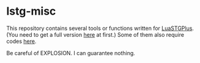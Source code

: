 # lstg-misc
This repository contains several tools or functions written for [LuaSTGPlus](https://github.com/9chu/LuaSTGPlus). (You need to get a full version [here](https://pan.baidu.com/s/1i4ZX4VF) at first.) Some of them also require codes [here](https://github.com/Xrysnow/lua-misc).

Be careful of EXPLOSION. I can guarantee nothing.
